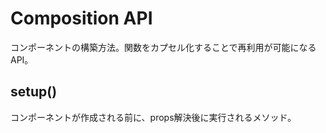 # Composition API

コンポーネントの構築方法。関数をカプセル化することで再利用が可能になるAPI。

## setup()

コンポーネントが作成される前に、props解決後に実行されるメソッド。